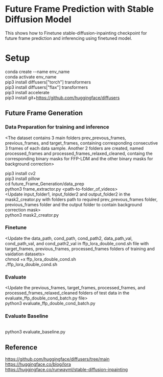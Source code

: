 # Future Frame Prediction with Stable Diffusion Model

This shows how to Finetune stable-diffusion-inpainting checkpoint for future frame prediction and inferencing using finetuned model.

# Setup

conda create --name env_name
<br />
conda activate env_name
<br />
pip3 install diffusers["torch"] transformers
<br />
pip3 install diffusers["flax"] transformers
<br />
pip3 install accelerate
<br />
pip3 install git+https://github.com/huggingface/diffusers
<br />

## Future Frame Generation

### Data Preparation for training and inference

<The dataset contains 3 main folders prev_prevous_frames, previous_frames, and  target_frames, containing corresponding consecutive 3 frames of each data sample. Another 2 folders are created, named processed_frames and processed_frames_relaxed_cleaned, containg the corresponding binary masks for FFP-LDM and the other binary masks for background correction>


pip3 install cv2
<br />
pip3 install pillow
<br />
cd future_Frame_Generation/data_prep
<br />
python3 frame_extractor.py <path-to-folder_of_videos>
<br />
<Update input_folder1, input_folder2 and output_folder2 in the mask2_creator.py with folders path to required prev_prevous_frames folder, previous_frames folder and the output folder to contain background correction mask>
<br />
python3 mask2_creator.py



### Finetune

<Update the data_path, cond_path, cond_path2, data_path_val, cond_path_val, and cond_path2_val in ffp_lora_double_cond.sh file with target_frames, previous_frames, processed_frames folders of training and vaidation datasets>
<br />
chmod +x ffp_lora_double_cond.sh
<br />
./ffp_lora_double_cond.sh


### Evaluate

<Update the previous_frames, target_frames, processed_frames, and processed_frames_relaxed_cleaned folders of test data in the evaluate_ffp_double_cond_batch.py file>
<br />
python3 evaluate_ffp_double_cond_batch.py

### Evaluate Baseline

<Update the previous_frames and target_frames folders of test data in the evaluate_baseline.py>
<br />
python3 evaluate_baseline.py




## Reference 
https://github.com/huggingface/diffusers/tree/main
<br />
https://huggingface.co/blog/lora
<br />
https://huggingface.co/runwayml/stable-diffusion-inpainting













